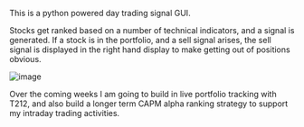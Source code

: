 This is a python powered day trading signal GUI.

Stocks get ranked based on a number of technical indicators, and a signal is generated. If a stock is in the portfolio, and a sell signal arises, the sell signal is displayed in the right hand display to make getting out of positions obvious.

![image](https://github.com/user-attachments/assets/cc4bb4a3-2eb6-450e-bf1f-5f8444aecc85)

Over the coming weeks I am going to build in live portfolio tracking with T212, and also build a longer term CAPM alpha ranking strategy to support my intraday trading activities.
